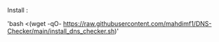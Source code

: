 Install :

'bash <(wget -qO- https://raw.githubusercontent.com/mahdimf1/DNS-Checker/main/install_dns_checker.sh)'

